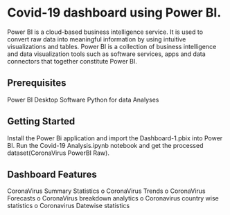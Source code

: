 # Covid-19 dashboard using Power BI.

Power BI is a cloud-based business intelligence service. It is used to convert raw data into meaningful information by using intuitive visualizations and tables. Power BI is a collection of business intelligence and data visualization tools such as software services, apps and data connectors that together constitute Power BI.

## Prerequisites

Power BI Desktop Software
Python for data Analyses

## Getting Started

Install the Power Bi application and import the Dashboard-1.pbix into Power BI.
Run the Covid-19 Analysis.ipynb notebook and get the processed dataset(CoronaVirus PowerBI Raw).

## Dashboard Features

CoronaVirus Summary Statistics
o CoronaVirus Trends
o CoronaVirus Forecasts
o CoronaVirus breakdown analytics
o Coronavirus country wise statistics
o Coronavirus Datewise statistics
